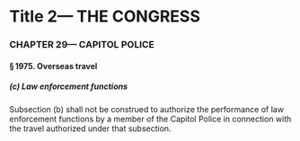 
# Title 2— THE CONGRESS
### CHAPTER 29— CAPITOL POLICE
#### § 1975. Overseas travel
##### (c) Law enforcement functions

Subsection (b) shall not be construed to authorize the performance of law enforcement functions by a member of the Capitol Police in connection with the travel authorized under that subsection.
